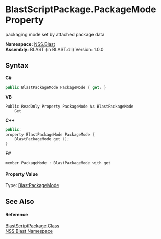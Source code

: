# BlastScriptPackage.PackageMode Property 
 

packaging mode set by attached package data

**Namespace:**&nbsp;<a href="88b55311-4a89-0894-e27a-e157e443c7f7">NSS.Blast</a><br />**Assembly:**&nbsp;BLAST (in BLAST.dll) Version: 1.0.0

## Syntax

**C#**<br />
``` C#
public BlastPackageMode PackageMode { get; }
```

**VB**<br />
``` VB
Public ReadOnly Property PackageMode As BlastPackageMode
	Get
```

**C++**<br />
``` C++
public:
property BlastPackageMode PackageMode {
	BlastPackageMode get ();
}
```

**F#**<br />
``` F#
member PackageMode : BlastPackageMode with get

```


#### Property Value
Type: <a href="b20095da-1caa-4284-d39e-afb8ff2da2d0">BlastPackageMode</a>

## See Also


#### Reference
<a href="334603e0-a0de-2aaa-4007-78f5dcc5dc51">BlastScriptPackage Class</a><br /><a href="88b55311-4a89-0894-e27a-e157e443c7f7">NSS.Blast Namespace</a><br />
